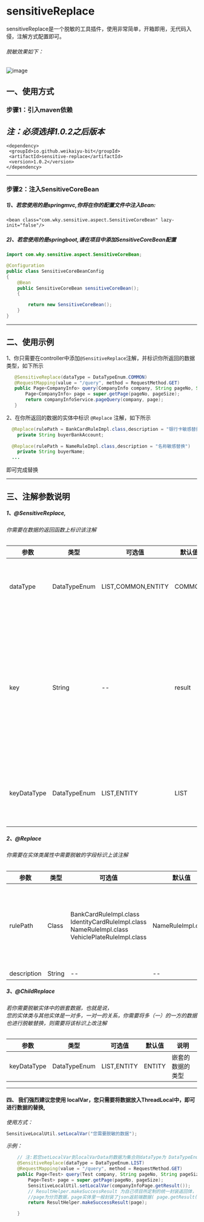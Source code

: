 # sensitiveReplace
sensitiveReplace是一个脱敏的工具插件，使用非常简单，开箱即用，无代码入侵，注解方式配置即可。
<br/>
###### *脱敏效果如下：*<br/>

![image](https://user-images.githubusercontent.com/57822030/154007275-41a7e401-6265-427e-9e1f-a6c90c493974.png)



## 一、使用方式
### 步骤1：引入maven依赖
  *注：必须选择1.0.2之后版本*
  ---
   ```java<!-- https://mvnrepository.com/artifact/io.github.weikaiyu-bit/sensitive-replace -->
<dependency>
    <groupId>io.github.weikaiyu-bit</groupId>
    <artifactId>sensitive-replace</artifactId>
    <version>1.0.2</version>
</dependency>
```
  ---
### 步骤2：注入SensitiveCoreBean

##### 1)、若您使用的是springmvc,你将在你的配置文件中注入Bean:
`<bean class="com.wky.sensitive.aspect.SensitiveCoreBean" lazy-init="false"/>`

##### 2)、若您使用的是springboot,请在项目中添加SensitiveCoreBean配置
```java
import com.wky.sensitive.aspect.SensitiveCoreBean;

@Configuration
public class SensitiveCoreBeanConfig
{
    @Bean
    public SensitiveCoreBean sensitiveCoreBean();
    {

        return new SensitiveCoreBean();
    }
}
```

  ---

## 二、使用示例

1、你只需要在controller中添加`@SensitiveReplace`注解，并标识你所返回的数据类型，如下所示
 ```java
	@SensitiveReplace(dataType = DataTypeEnum.COMMON)
	@RequestMapping(value = "/query", method = RequestMethod.GET)
	public Page<CompanyInfo> query(CompanyInfo company, String pageNo, String pageSize) {
		Page<CompanyInfo> page = super.getPage(pageNo, pageSize);
		return companyInfoService.pageQuery(company, page);
	}
 ```
2、在你所返回的数据的实体中标识 `@Replace` 注解，如下所示
```java
  @Replace(rulePath = BankCardRuleImpl.class,description = "银行卡敏感替换")
	private String buyerBankAccount;
  
  @Replace(rulePath = NameRuleImpl.class,description = "名称敏感替换")
	private String buyerName;
  ...
 ```
  即可完成替换
 
  ---
  ## 三、注解参数说明
  
  ##### 1、@SensitiveReplace,
  ###### 你需要在数据的返回函数上标识该注解

|  参数   | 类型  | 可选值  | 默认值 | 说明  |
|  ----   | ---- |  ----   | ---- | ----   |
| dataType  | DataTypeEnum |LIST,COMMON,ENTITY  |COMMON| 返回的数据 可选集合，统一返回，实体 三种类型 |
| key  | String | -- |result | dataType类型为COMMON时必填，默认值为 "result"，你需要告诉插件，你要替换的值字段key值叫什么，key值数据只能是实体类，或者List类型 |
|keyDataType| DataTypeEnum|LIST,ENTITY|LIST|你将告诉插件你封装在key值的数据类型是List，还是实体类型|



  ##### 2、@Replace 
  ###### 你需要在实体类属性中需要脱敏的字段标识上该注解

|  参数   | 类型  | 可选值  | 默认值 | 说明  |
|  ----   | ---- |  ----   | ---- | ----   |
| rulePath  | Class | BankCardRuleImpl.class<br />IdentityCardRuleImpl.class<br />NameRuleImpl.class<br />VehiclePlateRuleImpl.class  |NameRuleImpl.class| 你需要提供该字段的替换规则，插件将默认提供身份证、名字，银行卡，车牌号四种类型的脱敏规则，若不满足你的脱敏需求，你只需要实现com.wky.sensitive.rule，并告诉rulePath你实现的脱敏规则类Class即可 |
| description  | String | -- |-- | 对注解的描述（可选） |



  ##### 3、@ChildReplace 
  ###### 若你需要脱敏实体中的嵌套数据，也就是说，<br />您的实体类与其他实体是一对多，一对一的关系，你需要将多（一）的一方的数据也进行脱敏替换，则需要将该标识上改注解

|  参数   | 类型  | 可选值  | 默认值 | 说明  |
|  ----   | ---- |  ----   | ---- | ----   |
|keyDataType| DataTypeEnum|LIST,ENTITY|ENTITY| 嵌套的数据的类型 |

  ---

#### 四、 我们强烈建议您使用 localVar，您只需要将数据放入ThreadLocal中，即可进行数据的替换,

*使用方式：*
```java
SensitiveLocalUtil.setLocalVar("您需要脱敏的数据");

```

*示例：*
```java
	// 注:若您setLocalVar到localVarData的数据为集合则dataType为 DataTypeEnum.LIST，若是实体则为DataTypeEnum.ENTITY
	@SensitiveReplace(dataType = DataTypeEnum.LIST)
	@RequestMapping(value = "/query", method = RequestMethod.GET)
	public Page<Test> query(Test company, String pageNo, String pageSize) {
		Page<Test> page = super.getPage(pageNo, pageSize);
		SensitiveLocalUtil.setLocalVar(companyInfoPage.getResult());
		// ResultHelper.makeSuccessResult 为自己项目所定制的统一封装返回体，
		//page为分页数据，page实体里一般封装了json返前端数据( page.getResult()即是脱敏的数据 )
		return ResultHelper.makeSuccessResult(page);

	}
```
